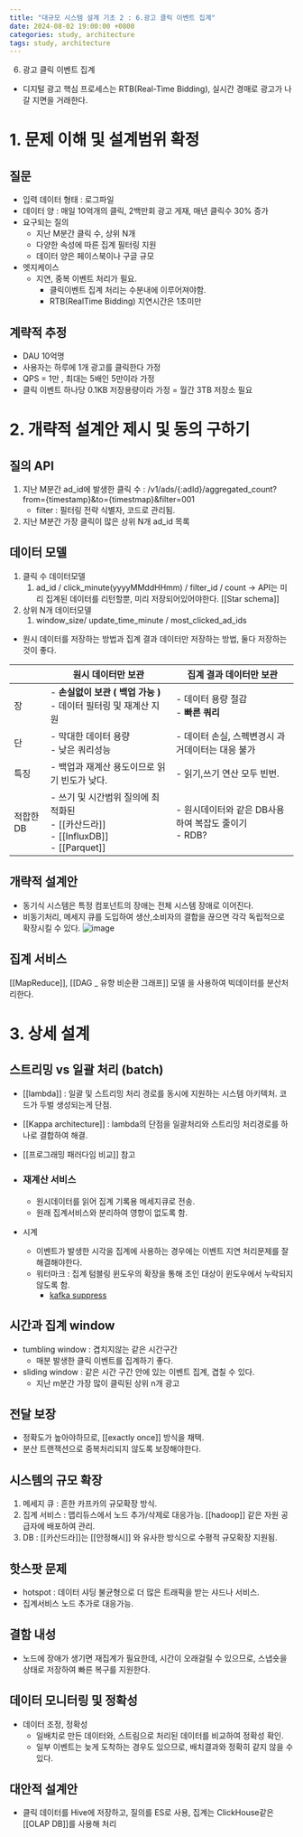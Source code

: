 ```yaml
---
title: "대규모 시스템 설계 기초 2 : 6.광고 클릭 이벤트 집계"
date: 2024-08-02 19:00:00 +0800
categories: study, architecture
tags: study, architecture
---
```


6. 광고 클릭 이벤트 집계
- 디지털 광고 핵심 프로세스는 RTB(Real-Time Bidding), 실시간 경매로 광고가 나갈 지면을 거래한다.

# 1. 문제 이해 및 설계범위 확정

## 질문
- 입력 데이터 형태 : 로그파일
- 데이터 양 : 매일 10억개의 클릭, 2백만회 광고 게재, 매년 클릭수 30% 증가
- 요구되는 질의
	- 지난 M분간 클릭 수, 상위 N개
	- 다양한 속성에 따른 집계 필터링 지원
	- 데이터 양은 페이스북이나 구글 규모
- 엣지케이스
	- 지연, 중복 이벤트 처리가 필요.
		- 클릭이벤트 집계 처리는 수분내에 이루어져야함.
		- RTB(RealTime Bidding) 지연시간은 1초미만

## 계략적 추정
- DAU 10억명
- 사용자는 하루에 1개 광고를 클릭한다 가정
- QPS = 1만 , 최대는 5배인 5만이라 가정
- 클릭 이벤트 하나당 0.1KB 저장용량이라 가정 = 월간 3TB 저장소 필요

# 2. 개략적 설계안 제시 및 동의 구하기

## 질의 API
1. 지난 M분간 ad_id에 발생한 클릭 수 : /v1/ads/{:adId}/aggregated_count?from={timestamp}&to={timestmap}&filter=001
	- filter :  필터링 전략 식별자, 코드로 관리됨.
2. 지난 M분간 가장 클릭이 많은 상위 N개 ad_id 목록

## 데이터 모델
1. 클릭 수 데이터모델
	1. ad_id / click_minute(yyyyMMddHHmm) / filter_id / count 
	   -> API는 미리 집계된 데이터를 리턴할뿐, 미리 저장되어있어야한다. [[Star schema]]
2. 상위 N개 데이터모델
	1. window_size/ update_time_minute / most_clicked_ad_ids

- 원시 데이터를 저장하는 방법과 집계 결과 데이터만 저장하는 방법, 둘다 저장하는것이 좋다.


|        | 원시 데이터만 보관                                                            | 집계 결과 데이터만 보관                        |
| ------ | --------------------------------------------------------------------- | ------------------------------------ |
| 장      | - **손실없이 보관 ( 백업 가능 )**<br>- 데이터 필터링 및 재계산 지원                         | - 데이터 용량 절감<br>- **빠른 쿼리**           |
| 단      | - 막대한 데이터 용량<br>- 낮은 쿼리성능                                             | - 데이터 손실, 스펙변경시 과거데이터는 대응 불가         |
| 특징     | - 백업과 재계산 용도이므로 읽기 빈도가 낮다.                                            | - 읽기,쓰기 연산 모두 빈번.                    |
| 적합한 DB | - 쓰기 및 시간범위 질의에 최적화된<br>- [[카산드라]]<br>- [[InfluxDB]]<br>- [[Parquet]] | - 원시데이터와 같은 DB사용하여 복잡도 줄이기<br>- RDB? |

## 개략적 설계안
- 동기식 시스템은 특정 컴포넌트의 장애는 전체 시스템 장애로 이어진다.
- 비동기처리, 메세지 큐를 도입하여 생산,소비자의 결합을 끊으면 각각 독립적으로 확장시킬 수 있다.
![image](https://github.com/user-attachments/assets/c2b87035-8724-4200-8f82-368b6fd81c4c)


## 집계 서비스
 [[MapReduce]], [[DAG _ 유향 비순환 그래프]] 모델 을 사용하여  빅데이터를 분산처리한다.

# 3. 상세 설계
## 스트리밍 vs 일괄 처리 (batch)
- [[lambda]] : 일괄 및 스트리밍 처리 경로를 동시에 지원하는 시스템 아키텍처. 코드가 두벌 생성되는게 단점.
- [[Kappa architecture]] : lambda의 단점을 일괄처리와 스트리밍 처리경로를 하나로 결합하여 해결.
-  [[프로그래밍 패러다임 비교]] 참고

- ### 재계산 서비스
	- 원시데이터를 읽어 집계 기록용 메세지큐로 전송.
	- 원래 집계서비스와 분리하여 영향이 없도록 함.
- 시계
	- 이벤트가 발생한 시각을 집계에 사용하는 경우에는 이벤트 지연 처리문제를 잘 해결해야한다.
	- 워터마크 : 집계 텀블링 윈도우의 확장을 통해 조인 대상이 윈도우에서 누락되지  않도록 함.
		- [kafka suppress](https://kafka.apache.org/21/documentation/streams/developer-guide/dsl-api.html#window-final-results)

## 시간과 집계 window
- tumbling window : 겹치지않는 같은 시간구간
	- 매분 발생한 클릭 이벤트를 집계하기 좋다.
- sliding window : 같은 시간 구간 안에 있는 이벤트 집계, 겹칠 수 있다. 
	- 지난 m분간 가장 많이 클릭된 상위 n개 광고

## 전달 보장
- 정확도가 높아야하므로, [[exactly once]] 방식을 채택.
- 분산 트랜잭션으로 중복처리되지 않도록 보장해야한다.

## 시스템의 규모 확장
1. 메세지 큐 : 흔한 카프카의 규모확장 방식.
2. 집계 서비스 : 맵리듀스에서 노드 추가/삭제로 대응가능. [[hadoop]] 같은 자원 공급자에 배포하여 관리.
3. DB : [[카산드라]]는 [[안정해시]] 와 유사한 방식으로 수평적 규모확장 지원됨.

## 핫스팟 문제
- hotspot : 데이터 샤딩 불균형으로 더 많은 트래픽을 받는 샤드나 서비스.
- 집계서비스 노드 추가로 대응가능.

## 결함 내성
- 노드에 장애가 생기면 재집계가 필요한데, 시간이 오래걸릴 수 있으므로, 스냅숏을 상태로 저장하여 빠른 복구를 지원한다.

## 데이터 모니터링 및 정확성
- 데이터 조정, 정확성
	- 일배치로 만든 데이터와, 스트림으로 처리된 데이터를 비교하여 정확성 확인.
	- 일부 이벤트는 늦게 도착하는 경우도 있으므로, 배치결과와 정확히 같지 않을 수 있다.

## 대안적 설계안
- 클릭 데이터를 Hive에 저장하고, 질의를 ES로 사용, 집계는 ClickHouse같은 [[OLAP DB]]를 사용해 처리 



